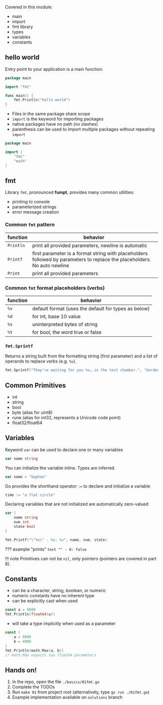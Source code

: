 Covered in this module:

* main
* import
* fmt library
* types
* variables
* constants

## hello world
Entry point to your application is a main function:

```go
package main

import "fmt"

func main() {
	fmt.Println("hello world")
}
```

* Files in the same package share scope
* `import` is the keyword for importing packages
* native packages have no path (no slashes)
* parenthesis can be used to import multiple packages without repeating `import`

```go
package main

import (
	"fmt"
	"math"
)
```

## fmt
Library `fmt`, pronounced __fumpt__, provides many common utilities:

* printing to console
* parameterized strings
* error message creation

### Common `fmt` pattern

| function | behavior |
| --- | --- |
| `Println` | print all provided parameters, newline is automatic |
| `Printf` | first parameter is a format string with placeholders followed by parameters to replace the placeholders.  No auto newline |
| `Print` | print all provided parameters |

### Common `fmt` format placeholders (verbs)

| function | behavior |
| --- | --- |
| `%v` | default format (uses the default for types as below)
| `%d` | for int, base 10 value |
| `%s` | uninterpreted bytes of string |
| `%t` | for bool, the word true or false |

### `fmt.Sprintf`
Returns a string built from the formatting string (first parameter) and a list of operands to replace verbs (e.g. `%v`).

```go
fmt.Sprintf("They're waiting for you %v… in the test chamber.", "Gordon")
```

## Common Primitives
* int
* string
* bool
* byte (alias for uint8)
* rune (alias for int32, represents a Unicode code point)
* float32/float64

## Variables
Keyword `var` can be used to declare one or many variables
```go
var name string
```

You can initialize the variable inline.  Types are inferred.
```go
var name = "Gophee"
```

Go provides the shorthand operator `:=` to declare and initialize a variable
```go
time := "a flat circle"
```

Declaring variables that are not initialized are automatically zero-valued
```go
var (
	name string
	num int
	state bool
)

fmt.Printf("\"%v\" - %v: %v", name, num, state)
```

??? example "prints"
    ```text
    "" - 0: false
    ```

!!! note
    Primitives can not be `nil`, only pointers (pointers are covered in part 8).

## Constants
* can be a character, string, boolean, or numeric
* numeric constants have no inherent type
* can be explicitly cast when used
```go
const a = 9000
fmt.Println(float64(a))
```
* will take a type implicitly when used as a parameter
```go
const (
	a = 9000
	b = 4000
)
fmt.Println(math.Max(a, b))
// math.Max expects two float64 parameters
```

## Hands on!
1. In the repo, open the file `./basics/01fmt.go`
2. Complete the TODOs
3. Run `make 01` from project root (alternatively, type `go run ./01fmt.go`)
4. Example implementation available on `solutions` branch
